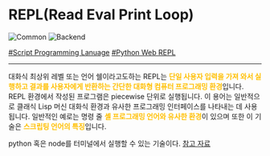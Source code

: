# REPL(Read Eval Print Loop)

![Common](https://raw.githubusercontent.com/meotitda/DICTIONARY/master/2TAT1C/Label_Common.png)
![Backend](https://raw.githubusercontent.com/meotitda/DICTIONARY/master/2TAT1C/Label_Backend.png)

<a href="">#Script Programming Lanuage</a>
<a href="https://repl.it/languages/python3">#Python Web REPL</a>

---

대화식 최상위 레벨 또는 언어 쉘이라고도하는 REPL는 <span style="color:#FFBF00; font-weight:bold;">단일 사용자 입력을 가져 와서 실행하고 결과를 사용자에게 반환하는 간단한 대화형 컴퓨터 프로그래밍 환경</span>입니다. REPL 환경에서 작성된 프로그램은 piecewise 단위로 실행됩니다. 이 용어는 일반적으로 클래식 Lisp 머신 대화식 환경과 유사한 프로그래밍 인터페이스를 나타내는 데 사용됩니다. 일반적인 예로는 명령 줄 <span style="color:#FFBF00; font-weight:bold;">셸 프로그래밍 언어와 유사한 환경</span>이 있으며 또한 이 기술은 <span style="color:#FFBF00; font-weight:bold;">스크립팅 언어의 특징</span>입니다.

python 혹은 node를 터미널에서 실행할 수 있는 기술이다.
<a href="https://en.wikipedia.org/wiki/Read%E2%80%93eval%E2%80%93print_loop">참고 자료</a>